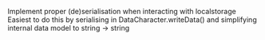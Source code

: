 Implement proper (de)serialisation when interacting with localstorage
Easiest to do this by serialising in DataCharacter.writeData() and simplifying internal data model to string -> string
